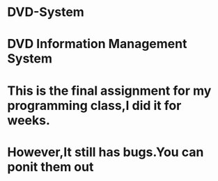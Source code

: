 # DVD-System
# DVD Information Management System
# This is the final assignment for my programming class,I did it for weeks.
# However,It still has bugs.You can ponit them out

